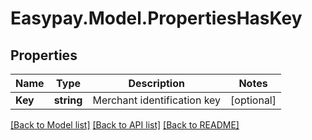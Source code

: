 # Easypay.Model.PropertiesHasKey
## Properties

Name | Type | Description | Notes
------------ | ------------- | ------------- | -------------
**Key** | **string** | Merchant identification key | [optional] 

[[Back to Model list]](../README.md#documentation-for-models) [[Back to API list]](../README.md#documentation-for-api-endpoints) [[Back to README]](../README.md)

